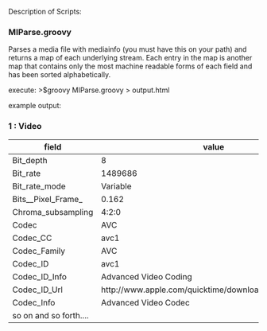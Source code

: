Description of Scripts:

<h3>MIParse.groovy</h3>
<p>Parses a media file with mediainfo (you must have this on your path) and returns a map of each underlying stream. Each entry in the map is another map that contains only the most machine readable forms of each field and has been sorted alphabetically. 
	
<emph>execute: >$groovy MIParse.groovy > output.html
	
<p>example output:<p>
	<h3>1 : Video</h3><table><thead><tr><th>field</th><th>value</th></tr><thead><tbody><tr><td>Bit_depth</td><td>8</td></tr>
	<tr><td>Bit_rate</td><td>1489686</td></tr>
	<tr><td>Bit_rate_mode</td><td>Variable</td></tr>
	<tr><td>Bits__Pixel_Frame_</td><td>0.162</td></tr>
	<tr><td>Chroma_subsampling</td><td>4:2:0</td></tr>
	<tr><td>Codec</td><td>AVC</td></tr>
	<tr><td>Codec_CC</td><td>avc1</td></tr>
	<tr><td>Codec_Family</td><td>AVC</td></tr>
	<tr><td>Codec_ID</td><td>avc1</td></tr>
	<tr><td>Codec_ID_Info</td><td>Advanced Video Coding</td></tr>
	<tr><td>Codec_ID_Url</td><td>http://www.apple.com/quicktime/download/standalone.html</td></tr>
	<tr><td>Codec_Info</td><td>Advanced Video Codec</td></tr>
	<tr><td>so on and so forth....</td><td/>
	</tbody></table>
